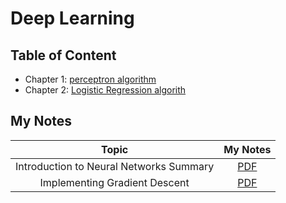 # Deep Learning 

## Table of Content
* Chapter 1: [perceptron algorithm](https://github.com/NinaM31/DeepLearning-series/blob/main/1.%20Perceptron.ipynb) 
* Chapter 2: [Logistic Regression algorith]()

## My Notes
| Topic | My Notes |
|:-----:|:--------:|
| Introduction to Neural Networks Summary | [PDF](https://github.com/NinaM31/DeepLearning-series/blob/main/PDF%20Notes/Introduction%20to%20Neural%20Network%20summary%20.pdf) |
| Implementing Gradient Descent | [PDF]() |